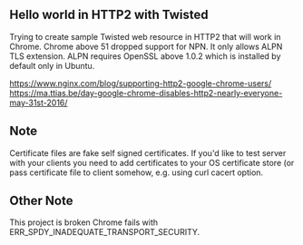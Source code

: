 ## Hello world in HTTP2 with Twisted

Trying to create sample Twisted web resource in HTTP2 that will work in Chrome. Chrome above 51 dropped
support for NPN. It only allows ALPN TLS extension. ALPN requires OpenSSL above 1.0.2 which is installed
by default only in Ubuntu. 

https://www.nginx.com/blog/supporting-http2-google-chrome-users/
https://ma.ttias.be/day-google-chrome-disables-http2-nearly-everyone-may-31st-2016/

## Note 

Certificate files are fake self signed certificates. If you'd like to test server with your clients you need
to add certificates to your OS certificate store (or pass certificate file to client somehow, e.g. using curl
cacert option.

## Other Note

This project is broken Chrome fails with ERR_SPDY_INADEQUATE_TRANSPORT_SECURITY.
